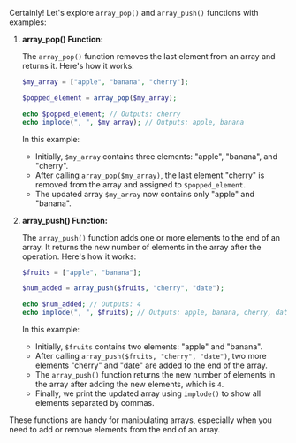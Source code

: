 Certainly! Let's explore `array_pop()` and `array_push()` functions with examples:

1. **array_pop() Function:**

   The `array_pop()` function removes the last element from an array and returns it. Here's how it works:

   ```php
   $my_array = ["apple", "banana", "cherry"];
   
   $popped_element = array_pop($my_array);
   
   echo $popped_element; // Outputs: cherry
   echo implode(", ", $my_array); // Outputs: apple, banana
   ```

   In this example:
    - Initially, `$my_array` contains three elements: "apple", "banana", and "cherry".
    - After calling `array_pop($my_array)`, the last element "cherry" is removed from the array and assigned to `$popped_element`.
    - The updated array `$my_array` now contains only "apple" and "banana".

2. **array_push() Function:**

   The `array_push()` function adds one or more elements to the end of an array. It returns the new number of elements in the array after the operation. Here's how it works:

   ```php
   $fruits = ["apple", "banana"];
   
   $num_added = array_push($fruits, "cherry", "date");
   
   echo $num_added; // Outputs: 4
   echo implode(", ", $fruits); // Outputs: apple, banana, cherry, date
   ```

   In this example:
    - Initially, `$fruits` contains two elements: "apple" and "banana".
    - After calling `array_push($fruits, "cherry", "date")`, two more elements "cherry" and "date" are added to the end of the array.
    - The `array_push()` function returns the new number of elements in the array after adding the new elements, which is `4`.
    - Finally, we print the updated array using `implode()` to show all elements separated by commas.

These functions are handy for manipulating arrays, especially when you need to add or remove elements from the end of an array.